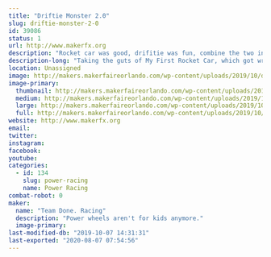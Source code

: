 ```yaml
---
title: "Driftie Monster 2.0"
slug: driftie-monster-2-0
id: 39086
status: 1
url: http://www.makerfx.org
description: "Rocket car was good, drifitie was fun, combine the two into one powerhouse of blue fur and brushless power!"
description-long: "Taking the guts of My First Rocket Car, which got wrecked in a crash at Maker Faire Miami, is getting rebuild stronger, and hopefully faster.  And beacuse the people want it, we're covering it in blue fur and putting googly eyes on it.  Because Cookies."
location: Unassigned
image: http://makers.makerfaireorlando.com/wp-content/uploads/2019/10/driftie-1-629x1024.jpg
image-primary:
  thumbnail: http://makers.makerfaireorlando.com/wp-content/uploads/2019/10/driftie-1-150x150.jpg
  medium: http://makers.makerfaireorlando.com/wp-content/uploads/2019/10/driftie-1-184x300.jpg
  large: http://makers.makerfaireorlando.com/wp-content/uploads/2019/10/driftie-1-629x1024.jpg
  full: http://makers.makerfaireorlando.com/wp-content/uploads/2019/10/driftie-1.jpg
website: http://www.makerfx.org
email: 
twitter: 
instagram: 
facebook: 
youtube: 
categories:
  - id: 134
    slug: power-racing
    name: Power Racing
combat-robot: 0
maker:
  name: "Team Done. Racing"
  description: "Power wheels aren't for kids anymore."
  image-primary: 
last-modified-db: "2019-10-07 14:31:31"
last-exported: "2020-08-07 07:54:56"
---
```

